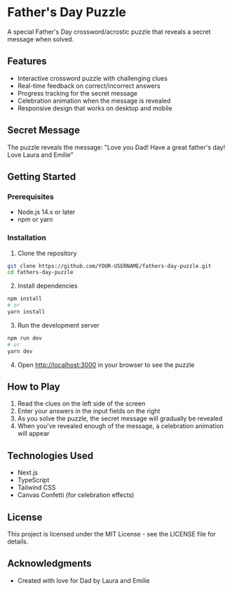 # Father's Day Puzzle

A special Father's Day crossword/acrostic puzzle that reveals a secret message when solved.

## Features

- Interactive crossword puzzle with challenging clues
- Real-time feedback on correct/incorrect answers
- Progress tracking for the secret message
- Celebration animation when the message is revealed
- Responsive design that works on desktop and mobile

## Secret Message

The puzzle reveals the message: "Love you Dad! Have a great father's day! Love Laura and Emilie"

## Getting Started

### Prerequisites

- Node.js 14.x or later
- npm or yarn

### Installation

1. Clone the repository
```bash
git clone https://github.com/YOUR-USERNAME/fathers-day-puzzle.git
cd fathers-day-puzzle
```

2. Install dependencies
```bash
npm install
# or
yarn install
```

3. Run the development server
```bash
npm run dev
# or
yarn dev
```

4. Open [http://localhost:3000](http://localhost:3000) in your browser to see the puzzle

## How to Play

1. Read the clues on the left side of the screen
2. Enter your answers in the input fields on the right
3. As you solve the puzzle, the secret message will gradually be revealed
4. When you've revealed enough of the message, a celebration animation will appear

## Technologies Used

- Next.js
- TypeScript
- Tailwind CSS
- Canvas Confetti (for celebration effects)

## License

This project is licensed under the MIT License - see the LICENSE file for details.

## Acknowledgments

- Created with love for Dad by Laura and Emilie

